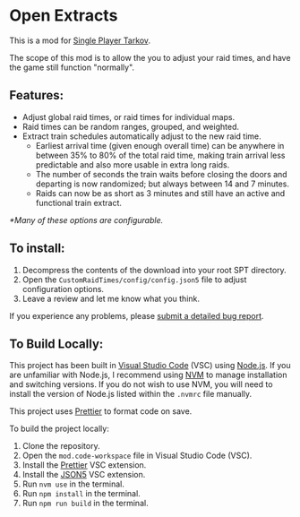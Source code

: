 # Open Extracts

This is a mod for [Single Player Tarkov](https://www.sp-tarkov.com/).

The scope of this mod is to allow the you to adjust your raid times, and have the game still function "normally".

## Features:

-   Adjust global raid times, or raid times for individual maps.
-   Raid times can be random ranges, grouped, and weighted.
-   Extract train schedules automatically adjust to the new raid time.
    -   Earliest arrival time (given enough overall time) can be anywhere in between 35% to 80% of the total raid time, making train arrival less predictable and also more usable in extra long raids.
    -   The number of seconds the train waits before closing the doors and departing is now randomized; but always between 14 and 7 minutes.
    -   Raids can now be as short as 3 minutes and still have an active and functional train extract.

_\*Many of these options are configurable._

## To install:

1. Decompress the contents of the download into your root SPT directory.
2. Open the `CustomRaidTimes/config/config.json5` file to adjust configuration options.
3. Leave a review and let me know what you think.

If you experience any problems, please [submit a detailed bug report](https://github.com/refringe/CustomRaidTimes/issues).

## To Build Locally:

This project has been built in [Visual Studio Code](https://code.visualstudio.com/) (VSC) using [Node.js](https://nodejs.org/). If you are unfamiliar with Node.js, I recommend using [NVM](https://github.com/nvm-sh/nvm) to manage installation and switching versions. If you do not wish to use NVM, you will need to install the version of Node.js listed within the `.nvmrc` file manually.

This project uses [Prettier](https://prettier.io/) to format code on save.

To build the project locally:

1. Clone the repository.
2. Open the `mod.code-workspace` file in Visual Studio Code (VSC).
3. Install the [Prettier](https://marketplace.visualstudio.com/items?itemName=esbenp.prettier-vscode) VSC extension.
4. Install the [JSON5](https://marketplace.visualstudio.com/items?itemName=mrmlnc.vscode-json5) VSC extension.
5. Run `nvm use` in the terminal.
6. Run `npm install` in the terminal.
7. Run `npm run build` in the terminal.
